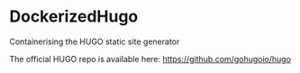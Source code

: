 # DockerizedHugo
Containerising the HUGO static site generator

The official HUGO repo is available here:
https://github.com/gohugoio/hugo
